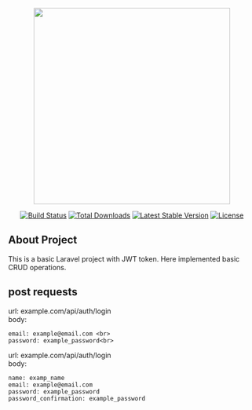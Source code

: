 <p align="center"><img src="https://res.cloudinary.com/dtfbvvkyp/image/upload/v1566331377/laravel-logolockup-cmyk-red.svg" width="400"></p>

<p align="center">
<a href="https://travis-ci.org/laravel/framework"><img src="https://travis-ci.org/laravel/framework.svg" alt="Build Status"></a>
<a href="https://packagist.org/packages/laravel/framework"><img src="https://poser.pugx.org/laravel/framework/d/total.svg" alt="Total Downloads"></a>
<a href="https://packagist.org/packages/laravel/framework"><img src="https://poser.pugx.org/laravel/framework/v/stable.svg" alt="Latest Stable Version"></a>
<a href="https://packagist.org/packages/laravel/framework"><img src="https://poser.pugx.org/laravel/framework/license.svg" alt="License"></a>
</p>

## About Project
This is a basic Laravel project with JWT token. Here implemented basic CRUD operations.

## post requests
url:  example.com/api/auth/login<br> 
    body:
    
    email: example@email.com <br>
    password: example_password<br>
    

url:   example.com/api/auth/login<br>
    body:
     
    name: examp_name
    email: example@email.com 
    password: example_password
    password_confirmation: example_password
    

